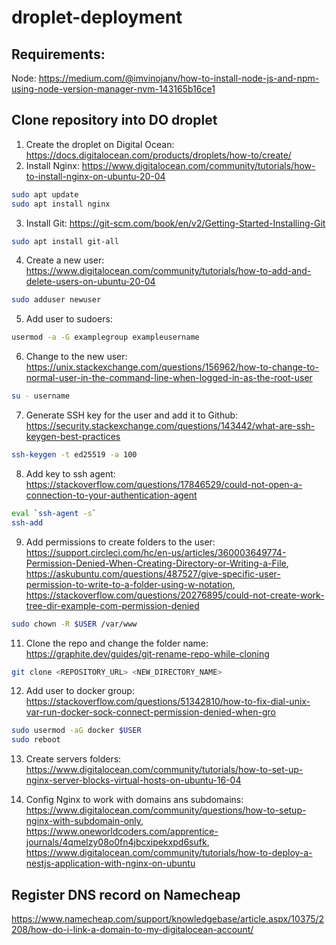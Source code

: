 # droplet-deployment

## Requirements:
Node: https://medium.com/@imvinojanv/how-to-install-node-js-and-npm-using-node-version-manager-nvm-143165b16ce1

## Clone repository into DO droplet

1. Create the droplet on Digital Ocean: https://docs.digitalocean.com/products/droplets/how-to/create/
2. Install Nginx: https://www.digitalocean.com/community/tutorials/how-to-install-nginx-on-ubuntu-20-04
```bash
sudo apt update
sudo apt install nginx
```

3. Install Git: https://git-scm.com/book/en/v2/Getting-Started-Installing-Git
```bash
sudo apt install git-all
```

4. Create a new user: https://www.digitalocean.com/community/tutorials/how-to-add-and-delete-users-on-ubuntu-20-04
```bash
sudo adduser newuser
```
5. Add user to sudoers:
```bash
usermod -a -G examplegroup exampleusername
```

6. Change to the new user: https://unix.stackexchange.com/questions/156962/how-to-change-to-normal-user-in-the-command-line-when-logged-in-as-the-root-user
```bash
su - username
```

7. Generate SSH key for the user and add it to Github: https://security.stackexchange.com/questions/143442/what-are-ssh-keygen-best-practices
```bash
ssh-keygen -t ed25519 -a 100
```

8. Add key to ssh agent: https://stackoverflow.com/questions/17846529/could-not-open-a-connection-to-your-authentication-agent
```bash
eval `ssh-agent -s`
ssh-add
```

9. Add permissions to create folders to the user: https://support.circleci.com/hc/en-us/articles/360003649774-Permission-Denied-When-Creating-Directory-or-Writing-a-File, https://askubuntu.com/questions/487527/give-specific-user-permission-to-write-to-a-folder-using-w-notation, https://stackoverflow.com/questions/20276895/could-not-create-work-tree-dir-example-com-permission-denied
```bash
sudo chown -R $USER /var/www
```

11. Clone the repo and change the folder name: https://graphite.dev/guides/git-rename-repo-while-cloning
```bash
git clone <REPOSITORY_URL> <NEW_DIRECTORY_NAME>
```

12. Add user to docker group: https://stackoverflow.com/questions/51342810/how-to-fix-dial-unix-var-run-docker-sock-connect-permission-denied-when-gro
```bash
sudo usermod -aG docker $USER
sudo reboot
```

13. Create servers folders: https://www.digitalocean.com/community/tutorials/how-to-set-up-nginx-server-blocks-virtual-hosts-on-ubuntu-16-04

14. Config Nginx to work with domains ans subdomains: https://www.digitalocean.com/community/questions/how-to-setup-nginx-with-subdomain-only,
https://www.oneworldcoders.com/apprentice-journals/4qmelzy08o0fn4jbcxipekxpd6sufk, https://www.digitalocean.com/community/tutorials/how-to-deploy-a-nestjs-application-with-nginx-on-ubuntu


## Register DNS record on Namecheap
https://www.namecheap.com/support/knowledgebase/article.aspx/10375/2208/how-do-i-link-a-domain-to-my-digitalocean-account/

